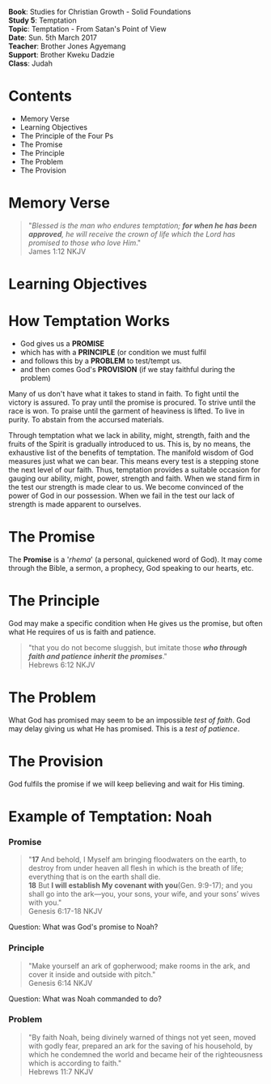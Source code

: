 **Book**: Studies for Christian Growth - Solid Foundations  
**Study 5**: Temptation  
**Topic**: Temptation - From Satan's Point of View  
**Date**: Sun. 5th March 2017  
**Teacher**: Brother Jones Agyemang  
**Support**: Brother Kweku Dadzie  
**Class**: Judah

# **Contents**

* Memory Verse
* Learning Objectives
* The Principle of the Four Ps
* The Promise
* The Principle
* The Problem
* The Provision

# Memory Verse

> "_Blessed is the man who endures temptation; **for when he has been approved**, he will receive the crown of life which the Lord has promised to those who love Him_."  
> James 1:12 NKJV

# Learning Objectives

# How Temptation Works

* God gives us a **PROMISE**
* which has with a **PRINCIPLE** \(or condition we must fulfil
* and follows this by a **PROBLEM** to test/tempt us. 
* and then comes God's **PROVISION** \(if we stay faithful during the problem\)

Many of us don't have what it takes to stand in faith. To fight until the victory is assured. To pray until the promise is procured. To strive until the race is won. To praise until the garment of heaviness is lifted. To live in purity. To abstain from the accursed materials.

Through temptation what we lack in ability, might, strength, faith and the fruits of the Spirit is gradually introduced to us. This is, by no means, the exhaustive list of the benefits of temptation. The manifold wisdom of God measures just what we can bear. This means every test is a stepping stone the next level of our faith. Thus, temptation provides a suitable occasion for gauging our ability, might, power, strength and faith. When we stand firm in the test our strength is made clear to us. We become convinced of the power of God in our possession. When we fail in the test our lack of strength is made apparent to ourselves.

# The Promise

The **Promise** is a '_rhema_' \(a personal, quickened word of God\). It may come through the Bible, a sermon, a prophecy, God speaking to our hearts, etc. 

# The Principle

God may make a specific condition when He gives us the promise, but often what He requires of us is faith and patience. 

> "that you do not become sluggish, but imitate those _**who through faith and patience inherit the promises**_."  
> Hebrews 6:12 NKJV

# The Problem

What God has promised may seem to be an impossible _test of faith_. God may delay giving us what He has promised. This is a _test of patience_. 

# The Provision

God fulfils the promise if we will keep believing and wait for His timing. 

# Example of Temptation: Noah

### Promise

> "**17** And behold, I Myself am bringing floodwaters on the earth, to destroy from under heaven all flesh in which is the breath of life; everything that is on the earth shall die.   
> **18** But **I will establish My covenant with you**\(Gen. 9:9-17\); and you shall go into the ark—you, your sons, your wife, and your sons’ wives with you."  
> Genesis 6:17-18 NKJV

Question: What was God's promise to Noah?

### Principle

> "Make yourself an ark of gopherwood; make rooms in the ark, and cover it inside and outside with pitch."  
> Genesis 6:14 NKJV

Question: What was Noah commanded to do?

### Problem

> "By faith Noah, being divinely warned of things not yet seen, moved with godly fear, prepared an ark for the saving of his household, by which he condemned the world and became heir of the righteousness which is according to faith."  
> Hebrews 11:7 NKJV



